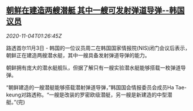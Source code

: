 <!--1604456595000-->
[朝鲜在建造两艘潜艇 其中一艘可发射弹道导弹--韩国议员](https://cn.reuters.com/article/north-korea-submarine-1103-tues-idCNKBS27K06G)
------

<div><i>2020-11-04T01:26:45Z</i></div><p>路透首尔11月3日 - 韩国的一位议员周二在韩国国家情报院(NIS)闭门会议后表示，朝鲜正在建造两艘潜水艇，其中一艘具备发射弹道导弹的能力。</p><p>朝鲜拥有庞大的潜水艇舰队，但据了解只有一艘实验潜水艇能够搭载一枚弹道导弹。</p><p>“朝鲜建造的一艘潜艇能够搭载潜射弹道导弹，”韩国国会情报委员会成员Ha Tae-keung对路透称。“一艘是改装的罗密欧级潜艇，另一艘是新建造的中型潜艇。”(完)</p>
